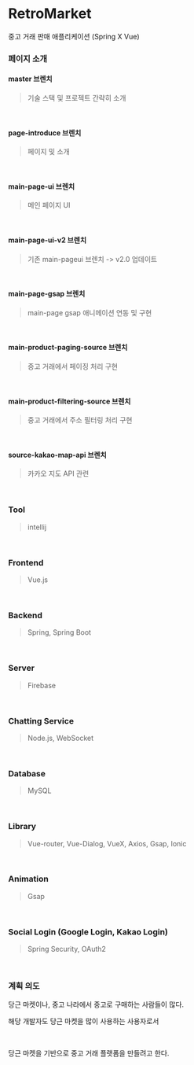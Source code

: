 # RetroMarket
중고 거래 판매 애플리케이션 (Spring X Vue)

### 페이지 소개

#### master 브렌치
> 기술 스택 및 프로젝트 간략히 소개

<br>

#### page-introduce 브렌치
> 페이지 및 소개

<br>

#### main-page-ui 브렌치
> 메인 페이지 UI

<br>

#### main-page-ui-v2 브렌치
> 기존 main-pageui 브렌치 -> v2.0 업데이트

<br>

#### main-page-gsap 브렌치
> main-page gsap 애니메이션 연동 및 구현

<br>

#### main-product-paging-source 브렌치
> 중고 거래에서 페이징 처리 구현

<br>

#### main-product-filtering-source 브렌치
> 중고 거래에서 주소 필터링 처리 구현

<br>

#### source-kakao-map-api 브렌치
> 카카오 지도 API 관련

<br>

### Tool
> intellij

<br>

### Frontend
> Vue.js

<br>

### Backend
> Spring, Spring Boot

<br>

### Server
> Firebase

<br>

### Chatting Service
> Node.js, WebSocket

<br>

### Database
> MySQL 

<br>

### Library
> Vue-router, Vue-Dialog, VueX, Axios, Gsap, Ionic

<br>

### Animation
> Gsap

<br>

### Social Login (Google Login, Kakao Login)
> Spring Security, OAuth2

<br>

### 계획 의도
당근 마켓이나, 중고 나라에서 중고로 구매하는 사람들이 많다.

<span style="height: 8px;">

해당 개발자도 당근 마켓을 많이 사용하는 사용자로서 

<br>
<span style="height: 16px;">

당근 마켓을 기반으로 중고 거래 플랫폼을 만들려고 한다.
